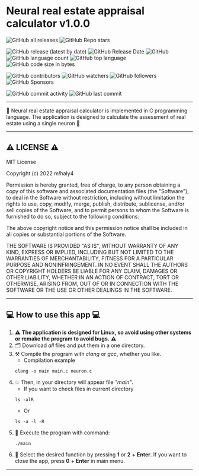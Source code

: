 # Neural real estate appraisal calculator v1.0.0

![GitHub all releases](https://img.shields.io/github/downloads/git-user-cpp/neural_real_estate_appraisal_calculator/total?color=00FF00&logo=github&logoColor=00FF00&style=plastic)
![GitHub Repo stars](https://img.shields.io/github/stars/git-user-cpp/neural_real_estate_appraisal_calculator?color=FFFF00&logo=github&logoColor=FFFF00&style=plastic)

![GitHub release (latest by date)](https://img.shields.io/github/v/release/git-user-cpp/neural_real_estate_appraisal_calculator?color=ff0000&logo=github&logoColor=ff0000&style=plastic)
![GitHub Release Date](https://img.shields.io/github/release-date/git-user-cpp/neural_real_estate_appraisal_calculator?color=ff4500&logo=github&logoColor=ff4500&style=plastic)
![GitHub](https://img.shields.io/github/license/git-user-cpp/neural_real_estate_appraisal_calculator?color=FFD700&logo=github&logoColor=FFD700&style=plastic)
![GitHub language count](https://img.shields.io/github/languages/count/git-user-cpp/neural_real_estate_appraisal_calculator?color=7FFFD4&logo=github&logoColor=7FFFD4&style=plastic)
![GitHub top language](https://img.shields.io/github/languages/top/git-user-cpp/neural_real_estate_appraisal_calculator?color=red&logo=github&logoColor=red&style=plastic)
![GitHub code size in bytes](https://img.shields.io/github/languages/code-size/git-user-cpp/neural_real_estate_appraisal_calculator?color=00BFFF&logo=github&logoColor=00BFFF&style=plastic)

![GitHub contributors](https://img.shields.io/github/contributors-anon/git-user-cpp/neural_real_estate_appraisal_calculator?color=ff0000&logo=github&logoColor=ff0000&style=plastic)
![GitHub watchers](https://img.shields.io/github/watchers/git-user-cpp/neural_real_estate_appraisal_calculator?color=DC143C&logo=github&logoColor=DC143C&style=plastic)
![GitHub followers](https://img.shields.io/github/followers/git-user-cpp?color=7FFF00&logo=github&logoColor=7FFF00&style=plastic)
![GitHub Sponsors](https://img.shields.io/github/sponsors/git-user-cpp?color=00FFFF&logo=github&logoColor=00FFFF&style=plastic)

![GitHub commit activity](https://img.shields.io/github/commit-activity/y/git-user-cpp/neural_real_estate_appraisal_calculator?color=98FB98&logo=github&logoColor=98FB98)
![GitHub last commit](https://img.shields.io/github/last-commit/git-user-cpp/neural_real_estate_appraisal_calculator?color=98FB98&logo=github&logoColor=98FB98&style=plastic)

---

:robot: Neural real estate appraisal calculator is implemented in C programming language. The application is designed to calculate the assessment of real estate using a single neuron :robot:

---

## ⚠️ LICENSE ⚠️
MIT License

Copyright (c) 2022 m!haly4

Permission is hereby granted, free of charge, to any person obtaining a copy
of this software and associated documentation files (the "Software"), to deal
in the Software without restriction, including without limitation the rights
to use, copy, modify, merge, publish, distribute, sublicense, and/or sell
copies of the Software, and to permit persons to whom the Software is
furnished to do so, subject to the following conditions:

The above copyright notice and this permission notice shall be included in all
copies or substantial portions of the Software.

THE SOFTWARE IS PROVIDED "AS IS", WITHOUT WARRANTY OF ANY KIND, EXPRESS OR
IMPLIED, INCLUDING BUT NOT LIMITED TO THE WARRANTIES OF MERCHANTABILITY,
FITNESS FOR A PARTICULAR PURPOSE AND NONINFRINGEMENT. IN NO EVENT SHALL THE
AUTHORS OR COPYRIGHT HOLDERS BE LIABLE FOR ANY CLAIM, DAMAGES OR OTHER
LIABILITY, WHETHER IN AN ACTION OF CONTRACT, TORT OR OTHERWISE, ARISING FROM,
OUT OF OR IN CONNECTION WITH THE SOFTWARE OR THE USE OR OTHER DEALINGS IN THE
SOFTWARE.

---

## 💻 How to use this app 💻

1) ⚠️ **The application is designed for Linux, so avoid using other systems or remake the program to avoid bugs.** ⚠️
2) 🗂️ Download *all* files and put them in a one directory.
3) ⚒️ Compile the program with *clang* or *gcc*, whether you like.
    - Сompilation example
    ```
    clang -o main main.c neuron.c
    ```
4) 💥 Then, in your directory will appear file *"main"*.
    - If you want to check files in current directory
    ```
    ls -alR
    ```
    - Or
    ```
    ls -a -l -R
    ```
5) 🌠 Execute the program with command:
    ```
    ./main
    ```
6) 👷 Select the desired function by pressing **1** or **2** + **Enter**. If you want to close the app, press **0** + **Enter** in main menu.

---
